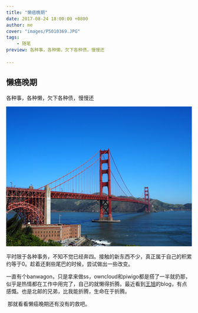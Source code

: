```yaml
---
title: "懒癌晚期"
date: 2017-08-24 18:00:00 +0800
author: me
cover: "images/P5010369.JPG"
tags:
    - 随笔
preview: 各种事，各种懒，欠下各种债，慢慢还

---
```


## 懒癌晚期

各种事，各种懒，欠下各种债，慢慢还

![懒癌晚期](images/P5010369.JPG)



​	平时限于各种事务，不知不觉已经奔四。接触的新东西不少，真正属于自己的积累约等于0。趁着还剩些尾巴的时候，尝试做出一些改变。

​	一直有个banwagon，只是拿来做ss，owncloud和piwigo都是搭了一半就扔那，似乎是热情都在工作中用完了，自己的就懒得折腾。最近看到[王旭](https://wangxu.me)的blog，有点感慨。也是北邮的兄弟，比我能折腾，生命在于折腾。

​	那就看看懒癌晚期还有没有的救吧。



